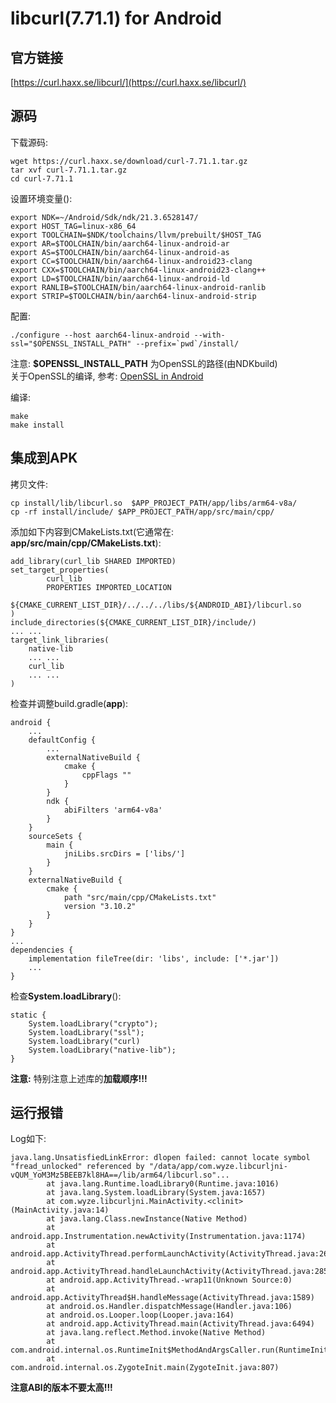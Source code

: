 # libcurl(7.71.1) for Android

## 官方链接
[https://curl.haxx.se/libcurl/](https://curl.haxx.se/libcurl/)

## 源码
下载源码:
```
wget https://curl.haxx.se/download/curl-7.71.1.tar.gz
tar xvf curl-7.71.1.tar.gz
cd curl-7.71.1
```

设置环境变量():
```
export NDK=~/Android/Sdk/ndk/21.3.6528147/
export HOST_TAG=linux-x86_64
export TOOLCHAIN=$NDK/toolchains/llvm/prebuilt/$HOST_TAG
export AR=$TOOLCHAIN/bin/aarch64-linux-android-ar
export AS=$TOOLCHAIN/bin/aarch64-linux-android-as
export CC=$TOOLCHAIN/bin/aarch64-linux-android23-clang
export CXX=$TOOLCHAIN/bin/aarch64-linux-android23-clang++
export LD=$TOOLCHAIN/bin/aarch64-linux-android-ld
export RANLIB=$TOOLCHAIN/bin/aarch64-linux-android-ranlib
export STRIP=$TOOLCHAIN/bin/aarch64-linux-android-strip
```

配置:
```
./configure --host aarch64-linux-android --with-ssl="$OPENSSL_INSTALL_PATH" --prefix=`pwd`/install/
```
<!-- 
./configure --host aarch64-linux-android --with-ssl="/opt/work/ssl_android/openssl-1.1.1g/install" --prefix=`pwd`/install/ 
-->
注意: **$OPENSSL_INSTALL_PATH** 为OpenSSL的路径(由NDKbuild)  
关于OpenSSL的编译, 参考: [OpenSSL in Android](openssl_android.md)  

编译:
```
make
make install
```

## 集成到APK
拷贝文件:
```
cp install/lib/libcurl.so  $APP_PROJECT_PATH/app/libs/arm64-v8a/
cp -rf install/include/ $APP_PROJECT_PATH/app/src/main/cpp/
```

添加如下内容到CMakeLists.txt(它通常在: **app/src/main/cpp/CMakeLists.txt**):
```
add_library(curl_lib SHARED IMPORTED)
set_target_properties(
        curl_lib
        PROPERTIES IMPORTED_LOCATION
        ${CMAKE_CURRENT_LIST_DIR}/../../../libs/${ANDROID_ABI}/libcurl.so
)
include_directories(${CMAKE_CURRENT_LIST_DIR}/include/)
... ...
target_link_libraries( 
    native-lib
    ... ...
    curl_lib
    ... ...
)
```

检查并调整build.gradle(**app**):
```
android {
    ...
    defaultConfig {
        ...
        externalNativeBuild {
            cmake {
                cppFlags ""
            }
        }
        ndk {
            abiFilters 'arm64-v8a'
        }
    }
    sourceSets {
        main {
            jniLibs.srcDirs = ['libs/']
        }
    }
    externalNativeBuild {
        cmake {
            path "src/main/cpp/CMakeLists.txt"
            version "3.10.2"
        }
    }
}
...
dependencies {
    implementation fileTree(dir: 'libs', include: ['*.jar'])
    ...
}
```

检查**System.loadLibrary**():
```
static {
    System.loadLibrary("crypto");
    System.loadLibrary("ssl");
    System.loadLibrary("curl)
    System.loadLibrary("native-lib");
}
```
**注意:** 特别注意上述库的**加载顺序!!!**

## 运行报错
Log如下:
```
java.lang.UnsatisfiedLinkError: dlopen failed: cannot locate symbol "fread_unlocked" referenced by "/data/app/com.wyze.libcurljni-vQUM_YoM3Mz5BEEB7kl8HA==/lib/arm64/libcurl.so"...
        at java.lang.Runtime.loadLibrary0(Runtime.java:1016)
        at java.lang.System.loadLibrary(System.java:1657)
        at com.wyze.libcurljni.MainActivity.<clinit>(MainActivity.java:14)
        at java.lang.Class.newInstance(Native Method)
        at android.app.Instrumentation.newActivity(Instrumentation.java:1174)
        at android.app.ActivityThread.performLaunchActivity(ActivityThread.java:2669)
        at android.app.ActivityThread.handleLaunchActivity(ActivityThread.java:2856)
        at android.app.ActivityThread.-wrap11(Unknown Source:0)
        at android.app.ActivityThread$H.handleMessage(ActivityThread.java:1589)
        at android.os.Handler.dispatchMessage(Handler.java:106)
        at android.os.Looper.loop(Looper.java:164)
        at android.app.ActivityThread.main(ActivityThread.java:6494)
        at java.lang.reflect.Method.invoke(Native Method)
        at com.android.internal.os.RuntimeInit$MethodAndArgsCaller.run(RuntimeInit.java:438)
        at com.android.internal.os.ZygoteInit.main(ZygoteInit.java:807)
```
**注意ABI的版本不要太高!!!**